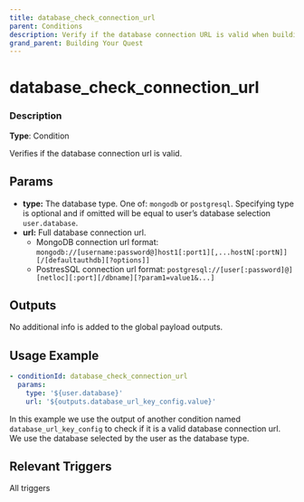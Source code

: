 ```yaml
---
title: database_check_connection_url
parent: Conditions
description: Verify if the database connection URL is valid when building your dev challenge (Quest Builder Conditions).
grand_parent: Building Your Quest
---
```


# database_check_connection_url

### Description

**Type**: Condition

Verifies if the database connection url is valid.

## Params

- **type:** The database type. One of: `mongodb` or `postgresql`. Specifying type is optional and if omitted will be equal to user’s database selection `user.database`.
- **url:** Full database connection url.
    - MongoDB connection url format: `mongodb://[username:password@]host1[:port1][,...hostN[:portN]][/[defaultauthdb][?options]]`
    - PostresSQL connection url format: `postgresql://[user[:password]@][netloc][:port][/dbname][?param1=value1&...]`

## Outputs

No additional info is added to the global payload outputs.

## Usage Example

```yaml
- conditionId: database_check_connection_url
  params:
    type: '${user.database}'
    url: '${outputs.database_url_key_config.value}'
```

In this example we use the output of another condition named `database_url_key_config` to check if it is a valid database connection url. We use the database selected by the user as the database type.

## Relevant Triggers

All triggers
